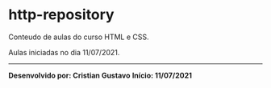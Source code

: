 # http-repository

Conteudo de aulas do curso HTML e CSS.

Aulas iniciadas no dia 11/07/2021.

---
**Desenvolvido por: Cristian Gustavo**
**Início: 11/07/2021**